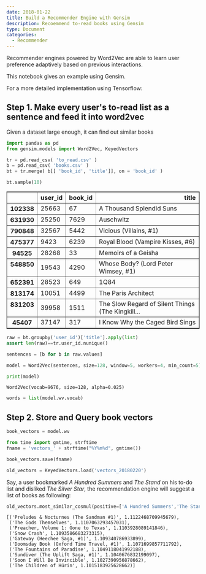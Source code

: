 ```yaml
---
date: 2018-01-22
title: Build a Recommender Engine with Gensim
description: Recoemmend to-read books using Gensim
type: Document
categories:
  - Recommender
---
```




Recommender engines powered by Word2Vec are able to learn user preference adaptively based on previous interactions.

This notebook gives an example using Gensim. 

For a more detailed implementation using Tensorflow:

## Step 1. Make every user's to-read list as a sentence and feed it into word2vec

Given a dataset large enough, it can find out similar books


```python
import pandas as pd
from gensim.models import Word2Vec, KeyedVectors
```


```python
tr = pd.read_csv( 'to_read.csv' )
b = pd.read_csv( 'books.csv' )
bt = tr.merge( b[[ 'book_id', 'title']], on = 'book_id' )
```


```python
bt.sample(10)
```




<div>
<style>
    .dataframe thead tr:only-child th {
        text-align: right;
    }

    .dataframe thead th {
        text-align: left;
    }

    .dataframe tbody tr th {
        vertical-align: top;
    }
</style>
<table border="1" class="dataframe">
  <thead>
    <tr style="text-align: right;">
      <th></th>
      <th>user_id</th>
      <th>book_id</th>
      <th>title</th>
    </tr>
  </thead>
  <tbody>
    <tr>
      <th>102338</th>
      <td>25663</td>
      <td>67</td>
      <td>A Thousand Splendid Suns</td>
    </tr>
    <tr>
      <th>631930</th>
      <td>25250</td>
      <td>7629</td>
      <td>Auschwitz</td>
    </tr>
    <tr>
      <th>790848</th>
      <td>32567</td>
      <td>5442</td>
      <td>Vicious (Villains, #1)</td>
    </tr>
    <tr>
      <th>475377</th>
      <td>9423</td>
      <td>6239</td>
      <td>Royal Blood (Vampire Kisses, #6)</td>
    </tr>
    <tr>
      <th>94525</th>
      <td>28268</td>
      <td>33</td>
      <td>Memoirs of a Geisha</td>
    </tr>
    <tr>
      <th>548850</th>
      <td>19543</td>
      <td>4290</td>
      <td>Whose Body?  (Lord Peter Wimsey, #1)</td>
    </tr>
    <tr>
      <th>652391</th>
      <td>28523</td>
      <td>649</td>
      <td>1Q84</td>
    </tr>
    <tr>
      <th>813174</th>
      <td>10051</td>
      <td>4499</td>
      <td>The Paris Architect</td>
    </tr>
    <tr>
      <th>831203</th>
      <td>39958</td>
      <td>1511</td>
      <td>The Slow Regard of Silent Things (The Kingkill...</td>
    </tr>
    <tr>
      <th>45407</th>
      <td>37147</td>
      <td>317</td>
      <td>I Know Why the Caged Bird Sings</td>
    </tr>
  </tbody>
</table>
</div>




```python
raw = bt.groupby('user_id')['title'].apply(list)
assert len(raw)==tr.user_id.nunique()
```


```python
sentences = [b for b in raw.values]
```


```python
model = Word2Vec(sentences, size=128, window=5, workers=4, min_count=5)
```


```python
print(model)
```

    Word2Vec(vocab=9676, size=128, alpha=0.025)



```python
words = list(model.wv.vocab)
```

## Step 2. Store and Query book vectors


```python
book_vectors = model.wv
```


```python
from time import gmtime, strftime
fname = 'vectors_' + strftime("%Y%m%d", gmtime())
```


```python
book_vectors.save(fname)
```


```python
old_vectors = KeyedVectors.load('vectors_20180220')
```

Say, a user bookmarked _A Hundred Summers_ and _The Stand_ on his to-do list and disliked _The Silver Star_, the recommendation engine will suggest a list of books as following:


```python
old_vectors.most_similar_cosmul(positive=['A Hundred Summers','The Stand'],negative=['The Silver Star'])
```




    [('Preludes & Nocturnes (The Sandman #1)', 1.1122468709945679),
     ('The Gods Themselves', 1.1107063293457031),
     ('Preacher, Volume 1: Gone to Texas', 1.1103928089141846),
     ('Snow Crash', 1.1093586683273315),
     ('Gateway (Heechee Saga, #1)', 1.109340786933899),
     ('Doomsday Book (Oxford Time Travel, #1)', 1.1071699857711792),
     ('The Fountains of Paradise', 1.1049118041992188),
     ('Sundiver (The Uplift Saga, #1)', 1.1040676832199097),
     ('Soon I Will Be Invincible', 1.1027390956878662),
     ('The Children of Húrin', 1.1015183925628662)]






